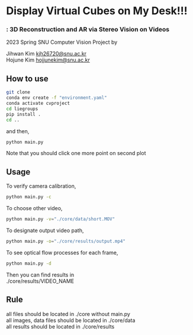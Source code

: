 # Display Virtual Cubes on My Desk!!!
### : 3D Reconstruction and AR via Stereo Vision on Videos  

2023 Spring SNU Computer Vision Project by

Jihwan Kim
kjh26720@snu.ac.kr  
Hojune Kim
hojjunekim@snu.ac.kr  

## How to use
```bash
git clone
conda env create -f "environment.yaml"
conda activate cvproject
cd liegroups
pip install .
cd ..
```
and then,
```bash
python main.py
```
Note that you should click one more point on second plot

## Usage
To verify camera calibration,
```bash
python main.py -c
```
To choose other video,
```bash
python main.py -v="./core/data/short.MOV"
```
To designate output video path,
```bash
python main.py -o="./core/results/output.mp4"
```
To see optical flow processes for each frame,
```bash
python main.py -d
```

Then you can find results in  
./core/results/VIDEO_NAME

## Rule
all files should be located in ./core without main.py  
all images, data files should be located in ./core/data  
all results should be located in ./core/results
